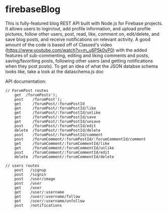 # firebaseBlog
This is fully-featured blog REST API built with Node.js for Firebase projects. It allows users to login/out, add profile information, and upload profile pictures, follow other users, post, read, like, comment on, edit/delete, and save blog posts, and receive notifications on relevant activity. A good amount of the code is based off of Classed's video (https://www.youtube.com/watch?v=m_u6P5k0vP0) with the added features of sub-commenting, editing and liking comments and posts, saving/favoriting posts, following other users (and getting notifications when they post posts). To get an idea of what the JSON databse schema looks like, take a look at the dataschema.js doc

API documentation:

    // ForumPost routes
        get  /forumPosts');
        post    /forumPost');
        get     /forumPost/:forumPostId
        get     /forumPost/:forumPostId/like
        get     /forumPost/:forumPostId/unlike
        get     /forumPost/:forumPostId/save
        get     /forumPost/:forumPostId/unsave
        post    /forumPost/:forumPostId/edit
        delete  /forumPost/:forumPostId/delete
        post    /forumPost/:forumPostId/comment
        post    /forumComment/:forumPostId/:forumCommentId/comment
        get     /forumComment/:forumCommentId/like
        get     /forumComment/:forumCommentId/unlike
        post    /forumComment/:forumCommentId/edit
        delete  /forumComment/:forumCommentId/delete

    // users routes
        post   /signup
        post   /signin
        post   /user/image
        post   /user
        get    /user
        get    /user/:username
        get    /user/:username/follow
        get    /user/:username/unfollow
        post   /notifications
